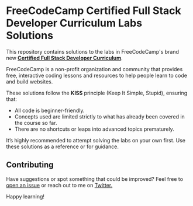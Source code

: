 # FreeCodeCamp Certified Full Stack Developer Curriculum Labs Solutions

This repository contains solutions to the labs in FreeCodeCamp's brand new [**Certified Full Stack Developer Curriculum**](https://www.freecodecamp.org/learn/full-stack-developer/).

FreeCodeCamp is a non-profit organization and community that provides free, interactive coding lessons and resources to help people learn to code and build websites.

These solutions follow the **KISS** principle (Keep It Simple, Stupid), ensuring that:

- All code is beginner-friendly.
- Concepts used are limited strictly to what has already been covered in the course so far.
- There are no shortcuts or leaps into advanced topics prematurely.

It’s highly recommended to attempt solving the labs on your own first. Use these solutions as a reference or for guidance.

## Contributing
Have suggestions or spot something that could be improved? Feel free to [open an issue](https://github.com/shloka-gupta/FreeCodeCamp-Certified-Full-Stack-Developer-Curriculum-solutions/issues/new) or reach out to me on [Twitter.](https://x.com/shlokaguptaa)

Happy learning!
